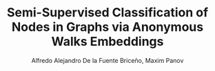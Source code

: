 ---
paperId: 2
author: Alfredo Alejandro De la Fuente Briceño, Maxim Panov
publicationauthor: De la Fuente Briceño, A. A. et al.
title: Semi-Supervised Classification of Nodes in Graphs via Anonymous Walks Embeddings
pdf: MarquezHerrera_Abstract.pdf
poster: Poster_Alfredo_Delafuente.pdf
alt: --
type: Poster
topic: Machine Learning Methods
link: https://research.latinxinai.org/papers/neurips/2018/pdf/MarquezHerrera_Abstract.pdf
conference: neurips
year: 2018
tags: neurips-2018
location: Montreal, Canada
---